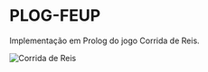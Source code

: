 # PLOG-FEUP

Implementação em Prolog do jogo Corrida de Reis.  

![Corrida de Reis](http://i.brainking.com/rules/racingkings/01.gif "Corrida de Reis")

